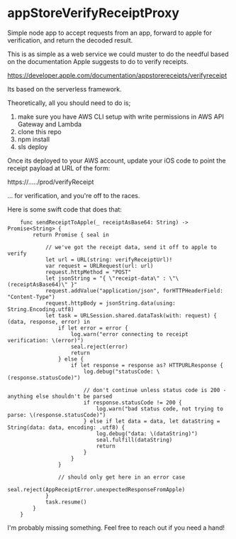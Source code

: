 # appStoreVerifyReceiptProxy
Simple node app to accept requests from an app, forward to apple for verification, and return the decoded result.

This is as simple as a web service we could muster to do the needful based on the documentation Apple suggests to do to verify receipts.

https://developer.apple.com/documentation/appstorereceipts/verifyreceipt

Its based on the serverless framework.

Theoretically, all you should need to do is;
1. make sure you have AWS CLI setup with write permissions in AWS API Gateway and Lambda
2. clone this repo
3. npm install
4. sls deploy

Once its deployed to your AWS account, update your iOS code to point the receipt payload at URL of the form:

https://.....<it will tell you after you deploy>/prod/verifyReceipt
  
... for verification, and you're off to the races.

Here is some swift code that does that:
	
~~~~	
	func sendReceiptToApple(_ receiptAsBase64: String) -> Promise<String> {
		return Promise { seal in
		
			// we've got the receipt data, send it off to apple to verify
			let url = URL(string: verifyReceiptUrl)!
			var request = URLRequest(url: url)
			request.httpMethod = "POST"
			let jsonString = "{ \"receipt-data\" : \"\(receiptAsBase64)\" }"
			request.addValue("application/json", forHTTPHeaderField: "Content-Type")
			request.httpBody = jsonString.data(using: String.Encoding.utf8)
			let task = URLSession.shared.dataTask(with: request) { (data, response, error) in
				if let error = error {
					log.warn("error connecting to receipt verification: \(error)")
					seal.reject(error)
					return
				} else {
					if let response = response as? HTTPURLResponse {
						log.debug("statusCode: \(response.statusCode)")
						
						// don't continue unless status code is 200 - anything else shouldn't be parsed
						if response.statusCode != 200 {
							log.warn("bad status code, not trying to parse: \(response.statusCode)")
						} else if let data = data, let dataString = String(data: data, encoding: .utf8) {
							log.debug("data: \(dataString)")
							seal.fulfill(dataString)
							return
						}
					}
				}
				
				// should only get here in an error case
				seal.reject(AppReceiptError.unexpectedResponseFromApple)
			}
			task.resume()
		}
	}	
~~~~

I'm probably missing something. Feel free to reach out if you need a hand! 
